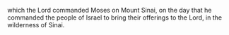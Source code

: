 which the Lord commanded Moses on Mount Sinai, on the day that he commanded the people of Israel to bring their offerings to the Lord, in the wilderness of Sinai.
